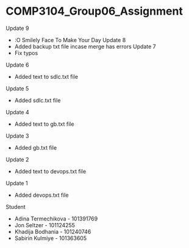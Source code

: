 # COMP3104_Group06_Assignment
Update 9
- :O Smilely Face To Make Your Day
Update 8
- Added backup txt file incase merge has errors
Update 7
- Fix typos

Update 6
- Added text to sdlc.txt file

Update 5
- Added sdlc.txt file

Update 4
- Added text to gb.txt file

Update 3
- Added gb.txt file

Update 2
- Added text to devops.txt file

Update 1
- Added devops.txt file

Student
- Adina Termechikova - 101391769
- Jon Seltzer - 101124255
- Khadija Bodhania - 101240746
- Sabirin  Kulmiye - 101363605

